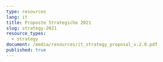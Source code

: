 ```yaml
---
type: resources
lang: it
title: Proposte Strategiche 2021
slug: strategy-2021
resource_types:
  - strategy
document: /media/resources/it_strategy_proposal_v.2.0.pdf
published: true
---
```

